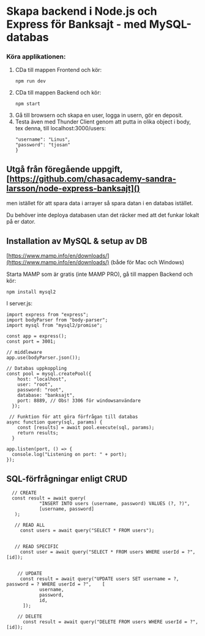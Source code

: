 # Skapa backend i Node.js och Express för Banksajt - med MySQL-databas

### Köra applikationen:

1. CDa till mappen Frontend och kör:
   ```
   npm run dev
   ```
2. CDa till mappen Backend och kör:
   ```
   npm start
   ```
3. Gå till browsern och skapa en user, logga in usern, gör en deposit.
4. Testa även med Thunder Client genom att putta in olika object i body, tex denna, till localhost:3000/users:
   ```{
   "username": "Linus",
   "password": "tjosan"
   }
   ```

## Utgå från föregående uppgift, [https://github.com/chasacademy-sandra-larsson/node-express-banksajt]()

men istället för att spara data i arrayer så spara datan i en databas istället.

Du behöver inte deploya databasen utan det räcker med att det funkar lokalt på er dator.

## Installation av MySQL & setup av DB

[https://www.mamp.info/en/downloads/](https://www.mamp.info/en/downloads/) (både för Mac och Windows)

Starta MAMP som är gratis (inte MAMP PRO), gå till mappen Backend och kör:

```
npm install mysql2
```

I server.js:

```
import express from "express";
import bodyParser from "body-parser";
import mysql from "mysql2/promise";

const app = express();
const port = 3001;

// middleware
app.use(bodyParser.json());

// Databas uppkoppling
const pool = mysql.createPool({
    host: "localhost",
    user: "root",
    password: "root",
    database: "banksajt",
    port: 8889, // Obs! 3306 för windowsanvändare
  });

 // Funktion för att göra förfrågan till databas
async function query(sql, params) {
    const [results] = await pool.execute(sql, params);
    return results;
  }

app.listen(port, () => {
  console.log("Listening on port: " + port);
});
```

## SQL-förfrågningar enligt CRUD

```
  // CREATE
  const result = await query(
            "INSERT INTO users (username, password) VALUES (?, ?)",
            [username, password]
   );

   // READ ALL
     const users = await query("SELECT * FROM users");


   // READ SPECIFIC
     const user = await query("SELECT * FROM users WHERE userId = ?", [id]);


    // UPDATE
     const result = await query("UPDATE users SET username = ?, password = ? WHERE userId = ?",    [
            username,
            password,
            id,
      ]);

    // DELETE
	  const result = await query("DELETE FROM users WHERE userId = ?", [id]);



```
